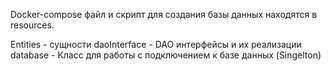Docker-compose файл и скрипт для создания базы данных находятся в resources.

Entities - сущности
daoInterface - DAO интерфейсы и их реализации
database - Класс для работы с подключением к базе данных (Singelton)
